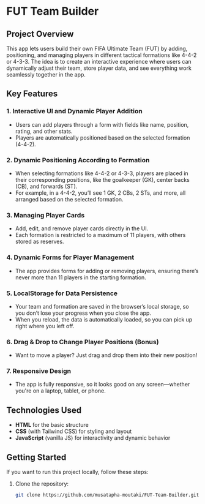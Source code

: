 # FUT Team Builder

## Project Overview

This app lets users build their own FIFA Ultimate Team (FUT) by adding, positioning, and managing players in different tactical formations like 4-4-2 or 4-3-3. The idea is to create an interactive experience where users can dynamically adjust their team, store player data, and see everything work seamlessly together in the app.

## Key Features

### 1. **Interactive UI and Dynamic Player Addition**
- Users can add players through a form with fields like name, position, rating, and other stats.
- Players are automatically positioned based on the selected formation (4-4-2).

### 2. **Dynamic Positioning According to Formation**
- When selecting formations like 4-4-2 or 4-3-3, players are placed in their corresponding positions, like the goalkeeper (GK), center backs (CB), and forwards (ST).
- For example, in a 4-4-2, you’ll see 1 GK, 2 CBs, 2 STs, and more, all arranged based on the selected formation.

### 3. **Managing Player Cards**
- Add, edit, and remove player cards directly in the UI.
- Each formation is restricted to a maximum of 11 players, with others stored as reserves.

### 4. **Dynamic Forms for Player Management**
- The app provides forms for adding or removing players, ensuring there’s never more than 11 players in the starting formation.
  

### 5. **LocalStorage for Data Persistence**
- Your team and formation are saved in the browser’s local storage, so you don’t lose your progress when you close the app.
- When you reload, the data is automatically loaded, so you can pick up right where you left off.

### 6. **Drag & Drop to Change Player Positions (Bonus)**
- Want to move a player? Just drag and drop them into their new position!

### 7. **Responsive Design**
- The app is fully responsive, so it looks good on any screen—whether you're on a laptop, tablet, or phone.

## Technologies Used

- **HTML** for the basic structure
- **CSS** (with Tailwind CSS) for styling and layout
- **JavaScript** (vanilla JS) for interactivity and dynamic behavior

## Getting Started

If you want to run this project locally, follow these steps:

1. Clone the repository:
   ```bash
   git clone https://github.com/musatapha-moutaki/FUT-Team-Builder.git
